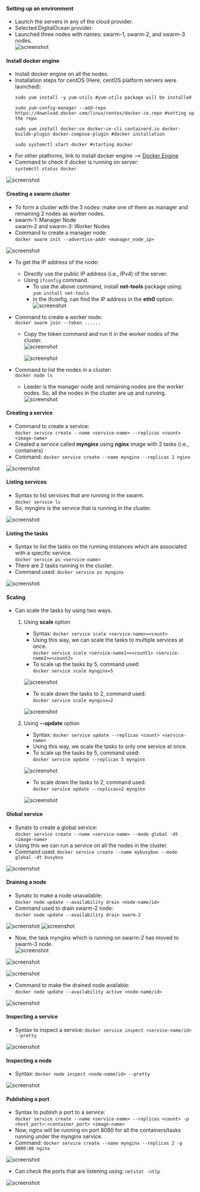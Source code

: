 #### Setting up an environment  
- Launch the servers in any of the cloud provider.  
- Selected DigitalOcean provider.  
- Launched three nodes with names: swarm-1, swarm-2, and swarm-3 nodes.  
![screenshot](https://github.com/saimanasak/docker/blob/main/orchestrartion/swarm/screenshots/nodes.png)

#### Install docker engine  
- Install docker engine on all the nodes.    
- Installation steps for centOS (Here, centOS platform servers were launched):  
    ```
    sudo yum install -y yum-utils #yum-utils package will be installed  

    sudo yum-config-manager --add-repo https://download.docker.com/linux/centos/docker-ce.repo #setting up the repo  

    sudo yum install docker-ce docker-ce-cli containerd.io docker-buildx-plugin docker-compose-plugin #docker installation  

    sudo systemctl start docker #starting docker  
    ```  
- For other platforms, link to install docker engine --> [Docker Engine](https://docs.docker.com/engine/install/)  
- Command to check if docker is running on server:  
`systemctl status docker`  

![screenshot](https://github.com/saimanasak/docker/blob/main/orchestrartion/swarm/screenshots/docker_status.png)

#### Creating a swarm cluster  
- To form a cluster with the 3 nodes: make one of them as manager and remaining 2 nodes as worker nodes.  
- swarm-1: Manager Node  
  swarm-2 and swarm-3: Worker Nodes  
- Command to create a manager node:  
    `docker swarm init --advertise-addr <manager_node_ip>` 

![screenshot](https://github.com/saimanasak/docker/blob/main/orchestrartion/swarm/screenshots/manager_node1.png)  

- To get the IP address of the node:  
    - Directly use the public IP address (i.e., IPv4) of the server.  
    - Using `ifconfig` command. 
        - To use the above command, install **net-tools** package using:  
            `yum install net-tools`  
        - In the ifconfig, can find the IP address in the **eth0** option:  
        ![screenshot](https://github.com/saimanasak/docker/blob/main/orchestrartion/swarm/screenshots/ifconfig.png)
            
- Command to create a worker node:  
    `docker swarm join --token ......`  
    - Copy the token command and run it in the worker nodes of the cluster.  
    ![screenshot](https://github.com/saimanasak/docker/blob/main/orchestrartion/swarm/screenshots/worker_node2.png)  

        ![screenshot](https://github.com/saimanasak/docker/blob/main/orchestrartion/swarm/screenshots/worker_node3.png)  

- Command to list the nodes in a cluster:  
`docker node ls`  
    - Leader is the manager node and remaining nodes are the worker nodes. So, all the nodes in the cluster are up and running.   
![screenshot](https://github.com/saimanasak/docker/blob/main/orchestrartion/swarm/screenshots/docker_node.png)  

#### Creating a service  
- Command to create a service:  
`docker service create --name <service-name> --replicas <count> <image-name>`
- Created a service called **mynginx** using **nginx** image with 2 tasks (i.e., containers)  
- Command: `docker service create --name mynginx --replicas 2 nginx`  

![screenshot](https://github.com/saimanasak/docker/blob/main/orchestrartion/swarm/screenshots/service_create.png)

#### Listing services  
- Syntax to list services that are running in the swarm.  
`docker service ls`  
- So, mynginx is the service that is running in the cluster.

![screenshot](https://github.com/saimanasak/docker/blob/main/orchestrartion/swarm/screenshots/service_list.png)  

#### Listing the tasks  
- Syntax to list the tasks on the running instances which are associated with a specific service.  
`docker service ps <service-name>`  
- There are 2 tasks running in the cluster.  
- Command used: `docker service ps mynginx`  

![screenshot](https://github.com/saimanasak/docker/blob/main/orchestrartion/swarm/screenshots/service_ps.png)  

#### Scaling  
- Can scale the tasks by using two ways.
    1. Using **scale** option  
        - Syntax: `docker service scale <service-name>=<count>`  
        - Using this way, we can scale the tasks to multiple services at once.  
            `docker service scale <service-name1>=<count1> <service-name2>=<count2>`  
        - To scale up the tasks by 5, command used:  
            `docker service scale mynginx=5`  
        
        ![screenshot](https://github.com/saimanasak/docker/blob/main/orchestrartion/swarm/screenshots/scale_up.png)  

        - To scale down the tasks to 2, command used:  
            `docker service scale mynginx=2`  
        
        ![screenshot](https://github.com/saimanasak/docker/blob/main/orchestrartion/swarm/screenshots/scale_down.png)
        
    2. Using **--update** option  
        - Syntax: `docker service update --replicas <count> <service-name>`  
        - Using this way, we scale the tasks to only one service at once.   
        - To scale up the tasks by 5, command used:  
            `docker service update --replicas 5 mynginx`  
        
        ![screenshot](https://github.com/saimanasak/docker/blob/main/orchestrartion/swarm/screenshots/update_up.png)  

        - To scale down the tasks to 2, command used:  
            `docker service update --replicas=2 mynginx`  

        ![screenshot](https://github.com/saimanasak/docker/blob/main/orchestrartion/swarm/screenshots/update_down.png)  

#### Global service  
- Synatx to create a global service:  
`docker service create --name <service-name> --mode global -dt <image-name>`  
- Using this we can run a service on all the nodes in the cluster.  
- Command used: `docker service create --name mybusybox --mode global -dt busybox`  

![screenshot](https://github.com/saimanasak/docker/blob/main/orchestrartion/swarm/screenshots/global_service.png)  

#### Draining a node  
- Synatx to make a node unavailable:  
    `docker node update --availability drain <node-name/id>`  
- Command used to drain swarm-2 node:  
    `docker node update --availability drain swarm-2`  

![screenshot](https://github.com/saimanasak/docker/blob/main/orchestrartion/swarm/screenshots/drain_node.png)
![screenshot](https://github.com/saimanasak/docker/blob/main/orchestrartion/swarm/screenshots/nodes_after_drain.png)

- Now, the task mynginx which is running on swarm-2 has moved to swarm-3 node.  
![screenshot](https://github.com/saimanasak/docker/blob/main/orchestrartion/swarm/screenshots/swarm-2_before.png)

![screenshot](https://github.com/saimanasak/docker/blob/main/orchestrartion/swarm/screenshots/swarm-2_after.png)

![screenshot](https://github.com/saimanasak/docker/blob/main/orchestrartion/swarm/screenshots/swarm-3_after.png)

- Command to make the drained node available:  
`docker node update --availability active <node-name/id>`  

![screenshot](https://github.com/saimanasak/docker/blob/main/orchestrartion/swarm/screenshots/nodes_after_active.png)  

#### Inspecting a service  
- Syntax to inspect a service: `docker service inspect <service-name/id> --pretty`  

![screenshot](https://github.com/saimanasak/docker/blob/main/orchestrartion/swarm/screenshots/inspect_service.png)  

#### Inspecting a node  
- Syntax: `docker node inspect <node-name/id> --pretty`  

![screenshot](https://github.com/saimanasak/docker/blob/main/orchestrartion/swarm/screenshots/inspect_node.png)  

#### Publishing a port  
- Syntax to publish a port to a service:  
    `docker service create --name <service-name> --replicas <count> -p <host_port>:<container_port> <image-name>`  
- Now, nginx will be running on port 8080 for all the containers/tasks running under the mynginx service.  
- Command: `docker service create --name mynginx --replicas 2 -p 8080:80 nginx`  

![screenshot](https://github.com/saimanasak/docker/blob/main/orchestrartion/swarm/screenshots/publish.png)  
- Can check the ports that are listening using: `netstat -ntlp`  

![screenshot](https://github.com/saimanasak/docker/blob/main/orchestrartion/swarm/screenshots/netstat.png)
